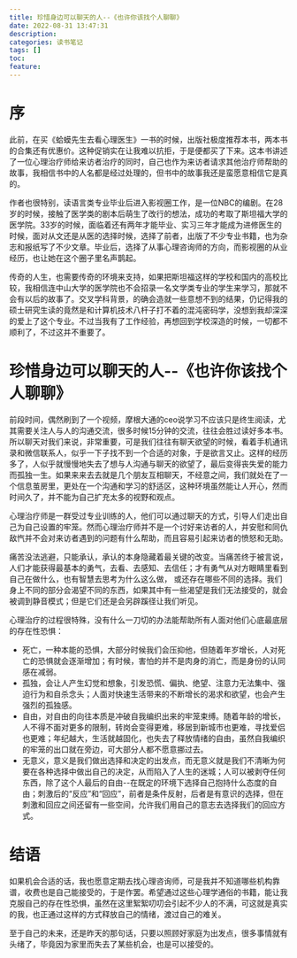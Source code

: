 ```yaml
---
title: 珍惜身边可以聊天的人--《也许你该找个人聊聊》
date: 2022-08-31 13:47:31
description: 
categories: 读书笔记
tags: [] 
toc: 
feature: 
---
```


# 序
此前，在买《蛤蟆先生去看心理医生》一书的时候，出版社极度推荐本书，两本书的合集还有优惠价。这种促销实在让我难以抗拒，于是便都买了下来。这本书讲述了一位心理治疗师给来访者治疗的同时，自己也作为来访者请求其他治疗师帮助的故事，我相信书中的人名都是经过处理的，但书中的故事我还是蛮愿意相信它是真的。

<!-- more -->

作者也很特别，读语言类专业毕业后进入影视圈工作，是一位NBC的编剧。在28岁的时候，接触了医学类的剧本后萌生了改行的想法，成功的考取了斯坦福大学的医学院。33岁的时候，面临着还有两年才能毕业、实习三年才能成为进修医生的时候，面对从文还是从医的选择时候，选择了前者，出版了不少专业书籍，也为杂志和报纸写了不少文章。毕业后，选择了从事心理咨询师的方向，而影视圈的从业经历，也让她在这个圈子里名声鹊起。

传奇的人生，也需要传奇的环境来支持，如果把斯坦福这样的学校和国内的高校比较，我相信连中山大学的医学院也不会招录一名文学类专业的学生来学习，那就不会有以后的故事了。交叉学科背景，的确会造就一些意想不到的结果，仍记得我的硕士研究生读的竟然是和计算机技术八杆子打不着的混沌密码学，没想到我却深深的爱上了这个专业。不过当我有了工作经验，再想回到学校深造的时候，一切都不顺利了，不过这并不重要了。

# 珍惜身边可以聊天的人--《也许你该找个人聊聊》

前段时间，偶然刷到了一个视频，摩根大通的ceo说学习不应该只是终生阅读，尤其需要关注人与人的沟通交流，很多时候15分钟的交流，往往会胜过读好多本书。所以聊天对我们来说，非常重要，可是我们往往有聊天欲望的时候，看着手机通讯录和微信联系人，似乎一下子找不到一个合适的对象，于是欲言又止。这样的经历多了，人似乎就慢慢地失去了想与人沟通与聊天的欲望了，最后变得丧失爱的能力而孤独一生。如果来来去去就是几个朋友互相聊天，不经意之间，我们就处在了一个信息茧房里，更处在一个沟通和学习的舒适区，这种环境虽然能让人开心，然而时间久了，并不能为自己扩充太多的视野和观点。

心理治疗师是一群受过专业训练的人，他们可以通过聊天的方式，引导人们走出自己为自己设置的牢笼。然而心理治疗师并不是一个讨好来访者的人，并安慰和同仇敌忾并不会对来访者遇到的问题有什么帮助，而且容易引起来访者的愤怒和无助。

痛苦没法逃避，只能承认，承认的本身隐藏着最关键的改变。当痛苦终于被言说，人们才能获得最基本的勇气，去看、去感知、去信任；才有勇气从对方眼睛里看到自己在做什么，也有智慧去思考为什么这么做， 或还存在哪些不同的选择。我们身上不同的部分会渴望不同的东西，如果其中有一些渴望是我们无法接受的，就会被调到静音模式；但是它们还是会另辟蹊径让我们听见。

心理治疗的过程很特殊，没有什么一刀切的办法能帮助所有人面对他们心底最底层的存在性恐惧：

- 死亡，一种本能的恐惧，大部分时候我们会压抑他，但随着年岁增长，人对死亡的恐惧就会逐渐增加；有时候，害怕的并不是肉身的消亡，而是身份的认同感在减弱。
- 孤独，会让人产生幻觉和想象，引发恐慌、偏执、绝望、注意力无法集中、强迫行为和自杀念头；人面对快速生活带来的不断增长的渴求和欲望，也会产生强烈的孤独感。
- 自由，对自由的向往本质是冲破自我编织出来的牢笼束缚。随着年龄的增长，人不得不面对更多的限制，转岗会变得更难，移居到新城市也更难，寻找爱侣也更难；年纪越大，生活就越固化，也失去了释放情绪的自由，虽然自我编织的牢笼的出口就在旁边，可大部分人都不愿意挪过去。
- 无意义，意义是我们做出选择和决定的出发点，而无意义就是我们不清晰为何要在各种选择中做出自己的决定，从而陷入了人生的迷城；人可以被剥夺任何东西，除了这个人最后的自由--在既定的环境下选择自己抱持什么态度的自由；刺激后的“反应”和“回应”，前者是条件反射，后者是有意识的选择，但在刺激和回应之间还留有一些空间，允许我们用自己的意志去选择我们的回应方式。

# 结语

如果机会合适的话，我也愿意定期去找心理咨询师，可是我并不知道哪些机构靠谱，收费也是自己能接受的，于是作罢。希望通过这些心理学通俗的书籍，能让我克服自己的存在性恐惧，虽然在这里絮絮叨叨会引起不少人的不满，可这就是真实的我，也正通过这样的方式释放自己的情绪，渡过自己的难关。

至于自己的未来，还是昨天的那句话，只要以照顾好家庭为出发点，很多事情就有头绪了，毕竟因为家里而失去了某些机会，也是可以接受的。